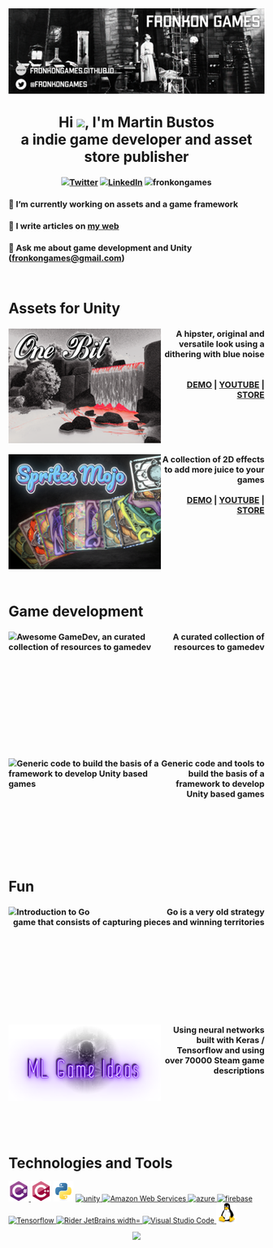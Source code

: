 <img align="center" src="images/github-banner.png">
<h1 align="center">Hi <img src="https://media.giphy.com/media/hvRJCLFzcasrR4ia7z/giphy.gif" width="25px">, I'm Martin Bustos<br>
a indie game developer and asset store publisher
</h1>
<h3 align="center">
  <a href="https://twitter.com/fronkongames" target="_blank"><img alt="Twitter" src="https://img.shields.io/badge/twitter-%231DA1F2.svg?&style=for-the-badge&logo=twitter&logoColor=white" /></a>
   <a href="https://www.linkedin.com/in/martinbr" target="_blank"><img alt="LinkedIn" src="https://img.shields.io/badge/linkedin-%230077B5.svg?&style=for-the-badge&logo=linkedin&logoColor=white" /></a>
  <img src="https://komarev.com/ghpvc/?username=fronkongames&label=Profile%20views&color=0e75b6&style=for-the-badge" alt="fronkongames" />
</h3>

### 🔭 I’m currently working on **assets** and a **game framework**

### 📝 I write articles on [my web](https://fronkongames.github.io/)

### 💬 Ask me about **game development** and **Unity** (**fronkongames@gmail.com**)

<br>

# Assets for Unity

<div>
<a href="https://fronkongames.github.io/store/one-bit.html"><img src="images/one-bit.png" alt="One Bit" width="300" align="left"/></a>
<h3 align="right">
A hipster, original and versatile look using a dithering with blue noise
<br><br><br>
<a href="https://fronkongames.github.io/store/demos/one-bit/">DEMO</a> | <a href="https://www.youtube.com/watch?v=WY10wS39GDw">YOUTUBE</a> | <a href="https://assetstore.unity.com/packages/vfx/shaders/fullscreen-camera-effects/onebit-216000">STORE</a>
</h3>
</div>
  
<br><br><br><br>

<h3>
<a href="https://fronkongames.github.io/store/sprites-mojo.html"><img src="images/sprites-mojo.png" alt="Sprites Mojo" width="300" align="left"/></a>
<p align="right">
A collection of 2D effects to add more juice to your games
<br><br>
<a href="https://fronkongames.github.io/store/demos/sprites-mojo/">DEMO</a> | <a href="https://www.youtube.com/watch?v=4eyGdIvJxko">YOUTUBE</a> | <a href="https://assetstore.unity.com/packages/vfx/shaders/sprites-mojo-214468">STORE</a>
</p>
</h3>

<br><br><br><br>

<br><br>

# Game development


<h3>
<a href="https://fronkongames.github.io/gamedev/awesome-game-development.html"><img src="https://fronkongames.github.io/gamedev/awesome-game-development/banner.jpg" alt="Awesome GameDev, an curated collection of resources to gamedev" width="300" align="left"/></a>
<p align="right">
A curated collection of resources to gamedev
</p>
</h3>

<br><br><br><br><br><br><br><br><br><br>

<h3>
<a href="https://github.com/FronkonGames/GameWork-Foundation"><img src="https://github.com/FronkonGames/GameWork-Foundation/blob/main/Documentation/banner.png" alt="Generic code to build the basis of a framework to develop Unity based games" width="300" align="left"/></a>
<p align="right">
Generic code and tools to build the basis of a framework to develop Unity based games
</p>
</h3>

<br><br><br>

<br><br>

# Fun

<h3>
<a href="https://fronkongames.github.io/blog/go-weiqi-igo-baduk.html"><img src="https://fronkongames.github.io/blog/go-weiqi-igo-baduk/banner.jpg" alt="Introduction to Go" width="300" align="left"/></a>
<p align="right">
Go is a very old strategy game that consists of capturing pieces and winning territories
</p>
</h3>

<br><br><br><br><br><br><br><br><br>

<h3>
<a href="https://github.com/FronkonGames/Machine-Learning-Game-Ideas"><img src="https://github.com/FronkonGames/Machine-Learning-Game-Ideas/raw/main/images/banner.png" alt="Game ideas generation using neural networks" width="300" align="left"/></a>
<p align="right">
Using neural networks built with Keras / Tensorflow and using over 70000 Steam game descriptions
</p>
</h3>

<br><br><br>

<br><br>

# Technologies and Tools

<p align="left">
  <a href="https://www.w3schools.com/cs/" target="_blank" rel="noreferrer"> <img src="https://raw.githubusercontent.com/devicons/devicon/master/icons/csharp/csharp-original.svg" alt="csharp" width="40" height="40"/> </a>
  <a href="https://www.w3schools.com/cpp/" target="_blank" rel="noreferrer"> <img src="https://raw.githubusercontent.com/devicons/devicon/master/icons/cplusplus/cplusplus-original.svg" alt="cplusplus" width="40" height="40"/></a>
  <a href="https://www.w3schools.com/python/" target="_blank" rel="noreferrer"> <img src="https://raw.githubusercontent.com/devicons/devicon/master/icons/python/python-original.svg" alt="Python" width="40" height="40"/></a>
  <a href="https://unity.com/" target="_blank" rel="noreferrer"> <img src="https://www.vectorlogo.zone/logos/unity3d/unity3d-icon.svg" alt="unity" width="40" height="40"/>
  <a href="https://aws.amazon.com/" target="_blank" rel="noreferrer"> <img src="https://www.vectorlogo.zone/logos/amazon_aws/amazon_aws-icon.svg" alt="Amazon Web Services" width="40" height="40"/> </a>
  <a href="https://azure.microsoft.com/" target="_blank" rel="noreferrer"> <img src="https://www.vectorlogo.zone/logos/microsoft_azure/microsoft_azure-icon.svg" alt="azure" width="40" height="40"/> </a>
  <a href="https://firebase.google.com/" target="_blank" rel="noreferrer"> <img src="https://www.vectorlogo.zone/logos/firebase/firebase-icon.svg" alt="firebase" width="40" height="40"/> </a>
  <a href="https://www.tensorflow.org/" target="_blank" rel="noreferrer"> <img src="https://www.vectorlogo.zone/logos/tensorflow/tensorflow-icon.svg" alt="Tensorflow" width="40" height="40"/> </a>
  <a href="https://www.jetbrains.com/rider/" target="_blank" rel="noreferrer"> <img src="https://www.vectorlogo.zone/logos/jetbrains/jetbrains-icon.svg" alt="Rider JetBrains width="40" height="40"/>
  <a href="https://code.visualstudio.com/" target="_blank" rel="noreferrer"> <img src="https://www.vectorlogo.zone/logos/visualstudio_code/visualstudio_code-icon.svg" alt="Visual Studio Code" width="40" height="40"/>
  <a href="https://www.linux.org/" target="_blank" rel="noreferrer"> <img src="https://raw.githubusercontent.com/devicons/devicon/master/icons/linux/linux-original.svg" alt="linux" width="40" height="40"/> </a>
</p>

<p align="center">
  <img src="https://raw.githubusercontent.com/bornmay/bornmay/Update/svg/Bottom.svg" />
</p>

